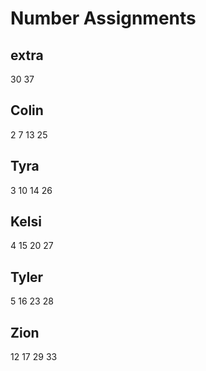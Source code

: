 # Number Assignments

## extra

30 37

## Colin

2 7 13 25

## Tyra

3 10 14 26

## Kelsi

4 15 20 27

## Tyler

5 16 23 28

## Zion

12 17 29 33
